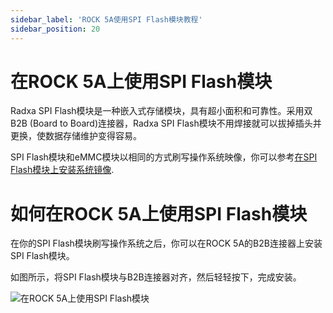 ```yaml
---
sidebar_label: 'ROCK 5A使用SPI Flash模块教程'
sidebar_position: 20
---
```


# 在ROCK 5A上使用SPI Flash模块

Radxa SPI Flash模块是一种嵌入式存储模块，具有超小面积和可靠性。采用双 B2B (Board to Board)连接器，Radxa SPI Flash模块不用焊接就可以拔掉插头并更换，使数据存储维护变得容易。

SPI Flash模块和eMMC模块以相同的方式刷写操作系统映像，你可以参考[在SPI Flash模块上安装系统镜像](https://docs.radxa.com/rock5/rock5a/getting-started/emmc-install).

# 如何在ROCK 5A上使用SPI Flash模块
在你的SPI Flash模块刷写操作系统之后，你可以在ROCK 5A的B2B连接器上安装SPI Flash模块。

如图所示，将SPI Flash模块与B2B连接器对齐，然后轻轻按下，完成安装。

![在ROCK 5A上使用SPI Flash模块](/img/accessories/spi-flash-on-rock5a.webp)

